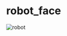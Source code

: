 # robot_face
![robot](https://github.com/shenoya25/robot/assets/146837502/67da4bbb-a1ee-42da-8a25-320294af3c5b)
